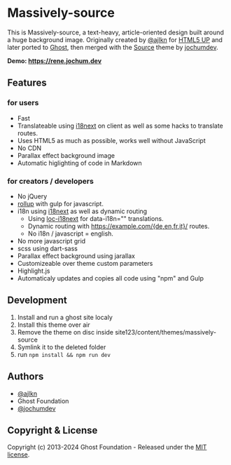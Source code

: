 # Massively-source

This is Massively-source, a text-heavy, article-oriented design built around a huge background
image. Originally created by [@ajlkn](https://twitter.com/ajlkn) for [HTML5 UP](https://html5up.net) and later ported to [Ghost](https://ghost.org), then merged with the [Source](https://github.com/TryGhost/Source) theme by [jochumdev](https://jochum.dev).

**Demo: https://rene.jochum.dev**

## Features

### for users

- Fast
- Translateable using [i18next](https://www.i18next.com/) on client as well as some hacks to translate routes.
- Uses HTML5 as much as possible, works well without JavaScript
- No CDN
- Parallax effect background image
- Automatic higlighting of code in Markdown

### for creators / developers

- No jQuery
- [rollup](https://rollupjs.org/) with gulp for javascript.
- i18n using [i18next](https://www.i18next.com/) as well as dynamic routing
  - Using [loc-i18next](https://github.com/mthh/loc-i18next) for data-i18n="" translations.
  - Dynamic routing with https://example.com/{de,en,fr,it}/ routes.
  - No i18n / javascript = english.
- No more javascript grid
- scss using dart-sass
- Parallax effect background using jarallax
- Customizeable over theme custom parameters
- Highlight.js
- Automaticaly updates and copies all code using "npm" and Gulp

## Development

1. Install and run a ghost site localy
2. Install this theme over air
3. Remove the theme on disc inside site123/content/themes/massively-source
4. Symlink it to the deleted folder
5. run `npm install && npm run dev`

## Authors

- [@ajlkn](https://twitter.com/ajlkn)
- Ghost Foundation
- [@jochumdev](https://jochum.dev)

## Copyright & License

Copyright (c) 2013-2024 Ghost Foundation - Released under the [MIT license](LICENSE).
